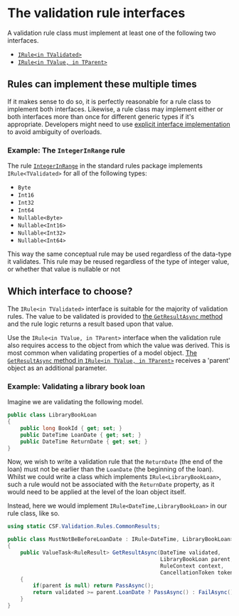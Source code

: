 # The validation rule interfaces

A validation rule class must implement at least one of the following two interfaces.

* [`IRule<in TValidated>`]
* [`IRule<in TValue, in TParent>`]

[`IRule<in TValidated>`]:xref:CSF.Validation.Rules.IRule`1
[`IRule<in TValue, in TParent>`]:xref:CSF.Validation.Rules.IRule`2

## Rules can implement these multiple times

If it makes sense to do so, it is perfectly reasonable for a rule class to implement both interfaces.
Likewise, a rule class may implement either or both interfaces more than once for different generic types if it's appropriate.
Developers might need to use [explicit interface implementation] to avoid ambiguity of overloads.

[explicit interface implementation]:https://docs.microsoft.com/en-us/dotnet/csharp/programming-guide/interfaces/explicit-interface-implementation

### Example: The `IntegerInRange` rule

The rule [`IntegerInRange`] in the standard rules package implements `IRule<TValidated>` for all of the following types:

* `Byte`
* `Int16`
* `Int32`
* `Int64`
* `Nullable<Byte>`
* `Nullable<Int16>`
* `Nullable<Int32>`
* `Nullable<Int64>`

This way the same conceptual rule may be used regardless of the data-type it validates.
This rule may be reused regardless of the type of integer value, or whether that value is nullable or not

[`IntegerInRange`]:xref:CSF.Validation.Rules.IntegerInRange

## Which interface to choose?

The `IRule<in TValidated>` interface is suitable for the majority of validation rules.
The value to be validated is provided to [the `GetResultAsync` method] and the rule logic returns a result based upon that value.

Use the `IRule<in TValue, in TParent>` interface when the validation rule also requires access to the object from which the value was derived.
This is most common when validating properties of a model object.
[The `GetResultAsync` method in `IRule<in TValue, in TParent>`] receives a 'parent' object as an additional parameter.

[the `GetResultAsync` method]:xref:CSF.Validation.Rules.IRule`1.GetResultAsync(`0,CSF.Validation.Rules.RuleContext,System.Threading.CancellationToken)
[The `GetResultAsync` method in `IRule<in TValue, in TParent>`]:xref:CSF.Validation.Rules.IRule`2.GetResultAsync(`0,`1,CSF.Validation.Rules.RuleContext,System.Threading.CancellationToken)

### Example: Validating a library book loan

Imagine we are validating the following model.

```csharp
public class LibraryBookLoan
{
    public long BookId { get; set; }
    public DateTime LoanDate { get; set; }
    public DateTime ReturnDate { get; set; }
}
```

Now, we wish to write a validation rule that the `ReturnDate` (the end of the loan) must not be earlier than the `LoanDate` (the beginning of the loan).
Whilst we could write a class which implements `IRule<LibraryBookLoan>`, such a rule would not be associated with the `ReturnDate` property, as it would need to be applied at the level of the loan object itself.

Instead, here we would implement `IRule<DateTime,LibraryBookLoan>` in our rule class, like so.

```csharp
using static CSF.Validation.Rules.CommonResults;

public class MustNotBeBeforeLoanDate : IRule<DateTime, LibraryBookLoan>
{
    public ValueTask<RuleResult> GetResultAsync(DateTime validated,
                                                LibraryBookLoan parent,
                                                RuleContext context,
                                                CancellationToken token = default)
    {
        if(parent is null) return PassAsync();
        return validated >= parent.LoanDate ? PassAsync() : FailAsync();
    }
}
```

